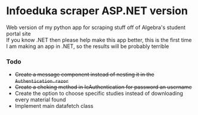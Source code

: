 ﻿# Infoeduka scraper ASP.NET version
Web version of my python app for scraping stuff off of Algebra's student portal site <br>
If you know .NET then please help make this app better, this is the first time I am making an app in .NET, so the results will be probably terrible
### Todo
- ~~Create a message component instead of nesting it in the `Authentication.razor`~~
- ~~Create a cheking method in IeAuthentication for password an username~~
- Create the option to choose specific studies instead of downloading every material found
- Implement main datafetch class